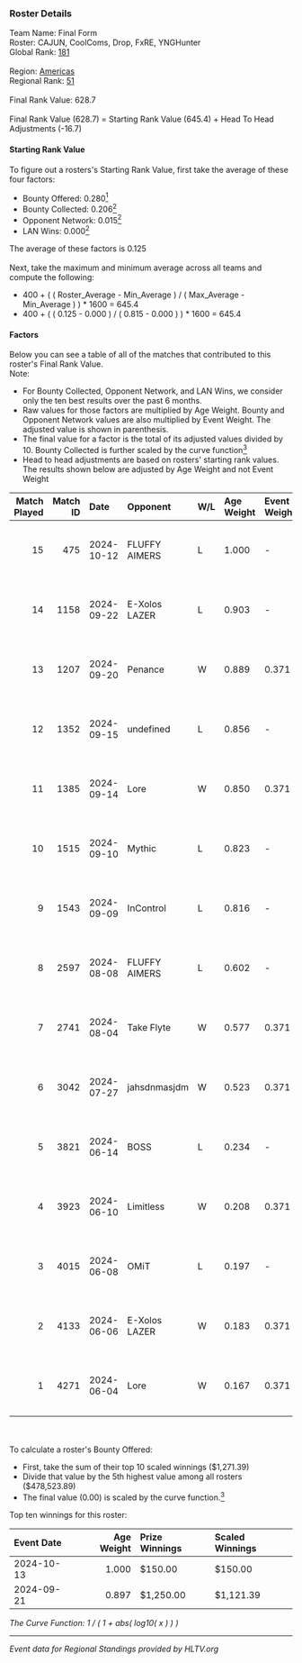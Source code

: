 ### Roster Details<br />
Team Name: Final Form<br />
Roster: CAJUN, CoolComs, Drop, FxRE, YNGHunter<br />
Global Rank: [181](../../standings_global_2024_11_06.md)<br />
<br />
Region: [Americas]( ../../standings_americas_2024_11_06.md)<br />
Regional Rank: [51]( ../../standings_americas_2024_11_06.md)<br />
<br />
Final Rank Value:  628.7<br />
<br />
Final Rank Value (628.7) = Starting Rank Value (645.4) + Head To Head Adjustments (-16.7)<br />

#### Starting Rank Value<br />
To figure out a rosters's Starting Rank Value, first take the average of these four factors:<br />
- Bounty Offered: 0.280[<sup>1</sup>](#table2)
- Bounty Collected: 0.206[<sup>2</sup>](#table1)
- Opponent Network: 0.015[<sup>2</sup>](#table1)
- LAN Wins: 0.000[<sup>2</sup>](#table1)

The average of these factors is 0.125<br />
<br />
Next, take the maximum and minimum average across all teams and compute the following:<br />
- 400 + ( ( Roster_Average - Min_Average ) / ( Max_Average - Min_Average ) ) * 1600 = 645.4
- 400 + ( ( 0.125 - 0.000 ) / ( 0.815 - 0.000 ) ) * 1600 = 645.4


#### Factors<br />
Below you can see a table of all of the matches that contributed to this roster's Final Rank Value.<br />
Note:<br />

- For Bounty Collected, Opponent Network, and LAN Wins, we consider only the ten best results over the past 6 months.
- Raw values for those factors are multiplied by Age Weight. Bounty and Opponent Network values are also multiplied by Event Weight. The adjusted value is shown in parenthesis.
- The final value for a factor is the total of its adjusted values divided by 10. Bounty Collected is further scaled by the curve function[<sup>3</sup>](#curveFunction)
- Head to head adjustments are based on rosters' starting rank values. The results shown below are adjusted by Age Weight and not Event Weight
<span id="table1"></span><br />


| Match Played | Match ID | Date       | Opponent      | W/L | Age Weight | Event Weight | Bounty Collected | Opponent Network | LAN Wins  | H2H Adj. | Roster                                 |
| -: | -: | :- | :- | :- | :- | :- | :- | :- | :- | -: | :- |
|           15 |      475 | 2024-10-12 | FLUFFY AIMERS | L   | 1.000      | -            | -                | -                | -         |    -7.01 | CAJUN, CoolComs, Drop, FxRE, YNGHunter |
|           14 |     1158 | 2024-09-22 | E-Xolos LAZER | L   | 0.903      | -            | -                | -                | -         |    -8.50 | CAJUN, CoolComs, Drop, FxRE, YNGHunter |
|           13 |     1207 | 2024-09-20 | Penance       | W   | 0.889      | 0.371        | 0.001 (0.000)    | 0.103 (0.034)    | 0 (0.000) |    13.21 | CAJUN, CoolComs, Drop, FxRE, YNGHunter |
|           12 |     1352 | 2024-09-15 | undefined     | L   | 0.856      | -            | -                | -                | -         |    -9.88 | CAJUN, CoolComs, Drop, FxRE, Zzeus     |
|           11 |     1385 | 2024-09-14 | Lore          | W   | 0.850      | 0.371        | 0.000 (0.000)    | 0.099 (0.031)    | 0 (0.000) |     8.41 | CAJUN, CoolComs, Drop, FxRE, YNGHunter |
|           10 |     1515 | 2024-09-10 | Mythic        | L   | 0.823      | -            | -                | -                | -         |   -11.11 | CAJUN, CoolComs, Drop, FxRE, Zzeus     |
|            9 |     1543 | 2024-09-09 | InControl     | L   | 0.816      | -            | -                | -                | -         |   -12.16 | CAJUN, CoolComs, Drop, FxRE, Zzeus     |
|            8 |     2597 | 2024-08-08 | FLUFFY AIMERS | L   | 0.602      | -            | -                | -                | -         |    -6.21 | CAJUN, CoolComs, Drop, Fruitcupx, FxRE |
|            7 |     2741 | 2024-08-04 | Take Flyte    | W   | 0.577      | 0.371        | 0.003 (0.001)    | 0.244 (0.052)    | 0 (0.000) |    11.63 | CAJUN, CoolComs, Drop, Fruitcupx, FxRE |
|            6 |     3042 | 2024-07-27 | jahsdnmasjdm  | W   | 0.523      | 0.371        | 0.000 (0.000)    | 0.000 (0.000)    | 0 (0.000) |     3.28 | CAJUN, CoolComs, Drop, Fruitcupx, FxRE |
|            5 |     3821 | 2024-06-14 | BOSS          | L   | 0.234      | -            | -                | -                | -         |    -1.78 | CoolComs, Drop, Fruitcupx, FxRE, JoSoo |
|            4 |     3923 | 2024-06-10 | Limitless     | W   | 0.208      | 0.371        | 0.000 (0.000)    | 0.021 (0.002)    | 0 (0.000) |     2.03 | CoolComs, Drop, Fruitcupx, FxRE, JoSoo |
|            3 |     4015 | 2024-06-08 | OMiT          | L   | 0.197      | -            | -                | -                | -         |    -3.54 | CoolComs, Drop, Fruitcupx, FxRE, JoSoo |
|            2 |     4133 | 2024-06-06 | E-Xolos LAZER | W   | 0.183      | 0.371        | 0.008 (0.001)    | 0.397 (0.027)    | 0 (0.000) |     3.86 | CoolComs, Drop, Fruitcupx, FxRE, JoSoo |
|            1 |     4271 | 2024-06-04 | Lore          | W   | 0.167      | 0.371        | 0.000 (0.000)    | 0.000 (0.000)    | 0 (0.000) |     1.06 | CoolComs, Drop, Fruitcupx, FxRE, JoSoo |

<br />
<span id="table2"></span><br />
To calculate a roster's Bounty Offered:<br />

- First, take the sum of their top 10 scaled winnings ($1,271.39)
- Divide that value by the 5th highest value among all rosters ($478,523.89)
- The final value (0.00) is scaled by the curve function.[<sup>3</sup>](#curveFunction)

Top ten winnings for this roster:<br />

| Event Date | Age Weight | Prize Winnings | Scaled Winnings |
| :- | -: | :- | :- |
| 2024-10-13 |      1.000 | $150.00        | $150.00         |
| 2024-09-21 |      0.897 | $1,250.00      | $1,121.39       |


<span id="curveFunction"></span>_The Curve Function: 1 / ( 1 + abs( log10( x ) ) )_<br />

---
_Event data for Regional Standings provided by HLTV.org_<br />

